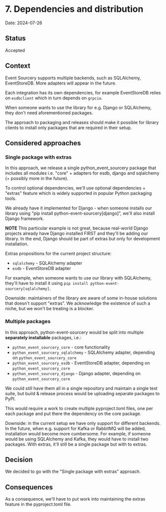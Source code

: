 # 7. Dependencies and distribution

Date: 2024-07-26

## Status

Accepted

## Context

Event Sourcery supports multiple backends, such as SQLAlchemy, EventStoreDB. More adapters will appear in the future.

Each integration has its own dependencies, for example EventStoreDB relies on `esdbclient` which in turn depends on `grpcio`.

When someone wants to use the library for e.g. Django or SQLAlchemy, they don't need aforementioned packages.

The approach to packaging and releases should make it possible for library clients to install only packages that are required in their setup.

## Considered approaches

### Single package with extras

In this approach, we release a single python_event_sourcery package that includes all modules i.e. "core" + adapters for esdb, django and sqlalchemy (+ possibly more in the future).

To control optional dependencies, we'll use optional dependencies + "extras" feature which is widely supported in popular Python packaging tools.

We already have it implemented for Django - when someone installs our library using "pip install python-event-sourcery[django]", we'll also install Django framework.

**NOTE** This particular example is not great, because real-world Django projects already have Django installed FIRST and they'll be adding our library. In the end, Django should be part of extras but only for development installation.

Extras propositions for the current project structure:
- `sqlalchemy` - SQLAlchemy adapter
- `esdb` - EventStoreDB adapter

For example, when someone wants to use our library with SQLAlchemy, they'll have to install it using `pip install python-event-sourcery[sqlalchemy]`.

Downside: maintainers of the library are aware of some in-house solutions that doesn't support "extras". We acknowledge the existence of such a niche, but we won't be treating is a blocker.

### Multiple packages

In this approach, python-event-sourcery would be split into multiple **separately installable** packages, i.e.:

- `python_event_sourcery_core` - core functionality
- `python_event_sourcery_sqlalchemy` - SQLAlchemy adapter, depending on `python_event_sourcery_core`
- `python_event_sourcery_esdb` - EventStoreDB adapter, depending on `python_event_sourcery_core`
- `python_event_sourcery_django` - Django adapter, depending on `python_event_sourcery_core`

We could still have them all in a single repository and maintain a single test suite, but build & release process would be uploading separate packages to PyPI.

This would require a work to create multiple pyproject.toml files, one per each package and put there the dependency on the core package.

Downside: in the current setup we have only support for different backends. In the future, when e.g. support for Kafka or RabbitMQ will be added, installation would become more cumbersome. For example, if someone would be using SQLAlchemy and Kafka, they would have to install two packages. With extras, it'll still be a single package but with to extras.  

## Decision

We decided to go with the "Single package with extras" approach.

## Consequences

As a consequence, we'll have to put work into maintaining the extras feature in the pyproject.toml file.
